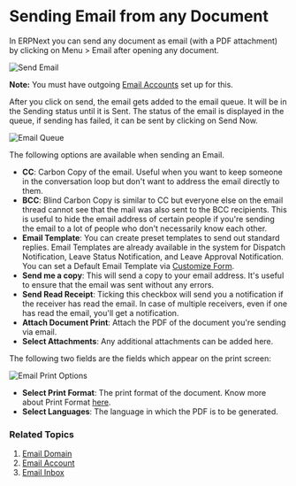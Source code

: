 <!-- add-breadcrumbs -->
# Sending Email from any Document

In ERPNext you can send any document as email (with a PDF attachment) by clicking on Menu > Email after opening any document.

<img class="screenshot" alt="Send Email" src="{{docs_base_url}}/v12/assets/img/setup/email/send-email.gif">

**Note:** You must have outgoing [Email Accounts](/docs/v12/user/manual/en/setting-up/email/email-account) set up for this.

After you click on send, the email gets added to the email queue. It will be in the Sending status until it is Sent. The status of the email is displayed in the queue, if sending has failed, it can be sent by clicking on Send Now.

![Email Queue](/docs/v12/assets/img/setup/email/email-queue.png)

The following options are available when sending an Email.

* **CC**: Carbon Copy of the email. Useful when you want to keep someone in the conversation loop but don't want to address the email directly to them.
* **BCC**: Blind Carbon Copy is similar to CC but everyone else on the email thread cannot see that the mail was also sent to the BCC recipients. This is useful to hide the email address of certain people if you're sending the email to a lot of people who don't necessarily know each other.
* **Email Template**: You can create preset templates to send out standard replies. Email Templates are already available in the system for Dispatch Notification, Leave Status Notification, and Leave Approval Notification. You can set a Default Email Template via [Customize Form](/docs/v12/user/manual/en/customize-erpnext/customize-form).
* **Send me a copy**: This will send a copy to your email address. It's useful to ensure that the email was sent without any errors.
* **Send Read Receipt**: Ticking this checkbox will send you a notification if the receiver has read the email. In case of multiple receivers, even if one has read the email, you'll get a notification.
* **Attach Document Print**: Attach the PDF of the document you're sending via email.
* **Select Attachments**: Any additional attachments can be added here.

The following two fields are the fields which appear on the print screen:

![Email Print Options](/docs/v12/assets/img/setup/email/email-print-options.png)

* **Select Print Format**: The print format of the document. Know more about Print Format [here](/docs/v12/user/manual/en/setting-up/print/print-format).
* **Select Languages**: The language in which the PDF is to be generated.

### Related Topics
1. [Email Domain](/docs/v12/user/manual/en/setting-up/email/email-domain)
1. [Email Account](/docs/v12/user/manual/en/setting-up/email/email-account)
1. [Email Inbox](/docs/v12/user/manual/en/setting-up/email/email-inbox)
